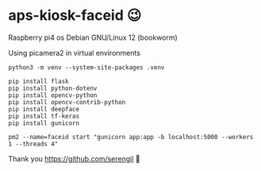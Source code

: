 # aps-kiosk-faceid 😉

Raspberry pi4 os Debian GNU/Linux 12 (bookworm)

Using picamera2 in virtual environments
```
python3 -m venv --system-site-packages .venv

pip install flask
pip install python-dotenv
pip install opencv-python
pip install opencv-contrib-python
pip install deepface
pip install tf-keras
pip install gunicorn

pm2 --name=faceid start "gunicorn app:app -b localhost:5000 --workers 1 --threads 4"

```
Thank you https://github.com/serengil 🤗
